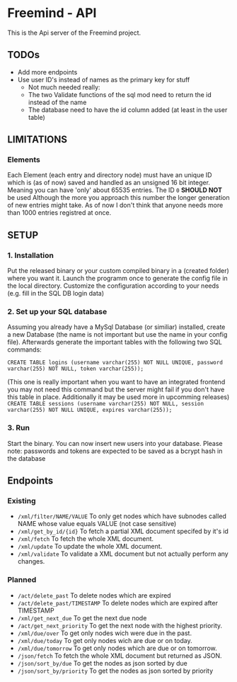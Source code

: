 # Freemind - API
This is the Api server of the Freemind project.

## TODOs
- Add more endpoints
- Use user ID's instead of names as the primary key for stuff
    - Not much needed really:
    - The two Validate functions of the sql mod need to return the id instead of the name
    - The database need to have the id column added (at least in the user table)

## LIMITATIONS
### Elements
Each Element (each entry and directory node) must have an unique ID which is
(as of now) saved and handled as an unsigned 16 bit integer. Meaning you can
have 'only' about 65535 entries. The ID `0` **SHOULD NOT** be used Although
the more you approach this number the longer generation of new entries might
take. As of now I don't think that anyone needs more than 1000 entries
registred at once.

## SETUP
### 1. Installation
Put the released binary or your custom compiled binary
in a (created folder) where you want it. Launch the
programm once to generate the config file in the local
directory. Customize the configuration according to your
needs (e.g. fill in the SQL DB login data)

### 2. Set up your SQL database
Assuming you already have a MySql Database (or similiar)
installed, create a new Database (the name is not important
but use the name in your config file). Afterwards generate
the important tables with the following two SQL commands:

`CREATE TABLE logins (username varchar(255) NOT NULL UNIQUE, password varchar(255) NOT NULL, token varchar(255));`

(This one is really important when you want to have an integrated frontend
you may not need this command but the server might fail if you don't have this
table in place. Additionally it may be used more in upcomming releases)
`CREATE TABLE sessions (username varchar(255) NOT NULL, session varchar(255) NOT NULL UNIQUE, expires varchar(255));`

### 3. Run
Start the binary. You can now insert new users into your database.
Please note: passwords and tokens are expected to be saved as a
bcrypt hash in the database

## Endpoints
### Existing
- `/xml/filter/NAME/VALUE` To only get nodes which have subnodes called NAME whose value equals VALUE (not case sensitive)
- `/xml/get_by_id/{id}` To fetch a partial XML document specifed by it's id
- `/xml/fetch` To fetch the whole XML document.
- `/xml/update` To update the whole XML document.
- `/xml/validate` To validate a XML document but not actually perform any changes.

### Planned
- `/act/delete_past` To delete nodes which are expired
- `/act/delete_past/TIMESTAMP` To delete nodes which are expired after TIMESTAMP
- `/xml/get_next_due` To get the next due node
- `/act/get_next_priority` To get the next node with the highest priority.
- `/xml/due/over` To get only nodes wich were due in the past.
- `/xml/due/today` To get only nodes wich are due or on today.
- `/xml/due/tomorrow` To get only nodes which are due or on tomorrow.
- `/json/fetch` To fetch the whole XML document but returned as JSON.
- `/json/sort_by/due` To get the nodes as json sorted by due
- `/json/sort_by/priority` To get the nodes as json sorted by priority